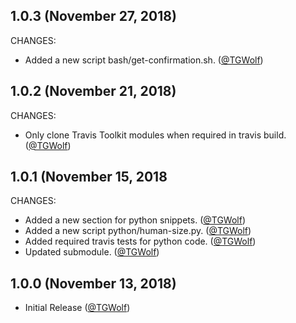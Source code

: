 ## 1.0.3 (November 27, 2018)

CHANGES:

* Added a new script bash/get-confirmation.sh. ([@TGWolf][])

## 1.0.2 (November 21, 2018)

CHANGES:

* Only clone Travis Toolkit modules when required in travis build. ([@TGWolf][])

## 1.0.1 (November 15, 2018

CHANGES:

* Added a new section for python snippets. ([@TGWolf][])
* Added a new script python/human-size.py. ([@TGWolf][])
* Added required travis tests for python code. ([@TGWolf][])
* Updated submodule. ([@TGWolf][])

## 1.0.0 (November 13, 2018)

* Initial Release ([@TGWolf][])

[@TGWolf]: https://github.com/TGWolf
